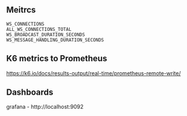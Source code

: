 ## Meitrcs

```
WS_CONNECTIONS
ALL_WS_CONNECTIONS_TOTAL
WS_BROADCAST_DURATION_SECONDS
WS_MESSAGE_HANDLING_DURATION_SECONDS
```

## K6 metrics to Prometheus

https://k6.io/docs/results-output/real-time/prometheus-remote-write/

## Dashboards

grafana - http://localhost:9092
